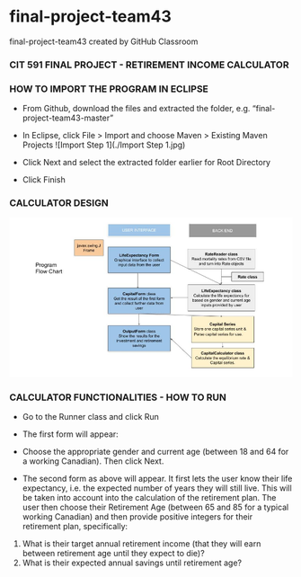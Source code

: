 # final-project-team43
final-project-team43 created by GitHub Classroom  

### CIT 591 FINAL PROJECT - RETIREMENT INCOME CALCULATOR

### HOW TO IMPORT THE PROGRAM IN ECLIPSE
* From Github, download the files and extracted the folder, e.g. “final-project-team43-master”
* In Eclipse, click File > Import and choose Maven > Existing Maven Projects
![Import Step 1](./Import Step 1.jpg)
* Click Next and select the extracted folder earlier for Root Directory

* Click Finish

### CALCULATOR DESIGN
![Final Project Flow Chart](./FinalProjectFlowChart.jpg)

### CALCULATOR FUNCTIONALITIES - HOW TO RUN
* Go to the Runner class and click Run
* The first form will appear:

* Choose the appropriate gender and current age (between 18 and 64 for a working Canadian). Then click Next.

* The second form as above will appear. It first lets the user know their life expectancy, i.e. the expected number of years they will still live. This will be taken into account into the calculation of the retirement plan.
The user then choose their Retirement Age (between 65 and 85 for a typical working Canadian) and then provide positive integers for their retirement plan, specifically:
1. What is their target annual retirement income (that they will earn between retirement age until they expect to die)?
2. What is their expected annual savings until retirement age?

